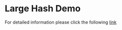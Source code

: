 # Large Hash Demo

For detailed information please click the following
[link](./large_hash/readme.md)
